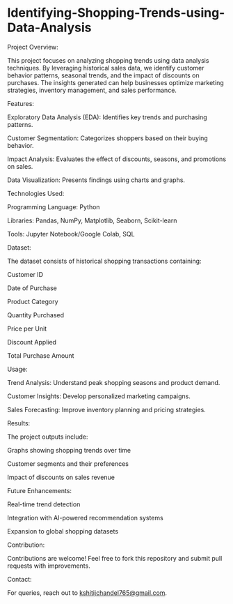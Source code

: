 # Identifying-Shopping-Trends-using-Data-Analysis

Project Overview:

This project focuses on analyzing shopping trends using data analysis techniques. By leveraging historical sales data, we identify customer behavior patterns, seasonal trends, and the impact of discounts on purchases. The insights generated can help businesses optimize marketing strategies, inventory management, and sales performance.

Features:

Exploratory Data Analysis (EDA): Identifies key trends and purchasing patterns.

Customer Segmentation: Categorizes shoppers based on their buying behavior.

Impact Analysis: Evaluates the effect of discounts, seasons, and promotions on sales.

Data Visualization: Presents findings using charts and graphs.

Technologies Used:

Programming Language: Python

Libraries: Pandas, NumPy, Matplotlib, Seaborn, Scikit-learn

Tools: Jupyter Notebook/Google Colab, SQL

Dataset:

The dataset consists of historical shopping transactions containing:

Customer ID

Date of Purchase

Product Category

Quantity Purchased

Price per Unit

Discount Applied

Total Purchase Amount

Usage:

Trend Analysis: Understand peak shopping seasons and product demand.

Customer Insights: Develop personalized marketing campaigns.

Sales Forecasting: Improve inventory planning and pricing strategies.

Results:

The project outputs include:

Graphs showing shopping trends over time

Customer segments and their preferences

Impact of discounts on sales revenue

Future Enhancements:

Real-time trend detection

Integration with AI-powered recommendation systems

Expansion to global shopping datasets

Contribution:

Contributions are welcome! Feel free to fork this repository and submit pull requests with improvements.

Contact:

For queries, reach out to kshitijchandel765@gmail.com.
